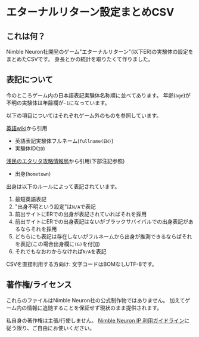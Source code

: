 # エターナルリターン設定まとめCSV

## これは何？

Nimble Neuron社開発のゲーム"エターナルリターン"(以下ER)の実験体の設定をまとめたCSVです。
身長とかの統計を取りたくて作りました。

## 表記について

今のところゲーム内の日本語表記実験体名称順に並べてあります。
年齢(`age`)が不明の実験体は年齢欄が`-1`になっています。

以下の項目についてはそれぞれゲーム外のものを参照しています。

[英語wiki](https://eternalreturn.fandom.com/wiki/List_of_characters)から引用

- 英語表記実験体フルネーム(`fullname(EN)`)
- 実験体ID(`ID`)

[浅民のエタリタ攻略情報局](https://asatamin-eternalreturn.com/characterlist/)から引用(下部注記参照)

- 出身(`hometown`)

出身は以下のルールによって表記されています。

1. 最短英語表記
2. "出身不明という設定"は`N/A`で表記
3. 前出サイトにERでの出身が表記されていればそれを採用
4. 前出サイトにERでの出身表記はないがブラックサバイバルでの出身表記があるならそれを採用
5. どちらにも表記は存在しないがフルネームから出身が推測できるならばそれを表記(この場合出身欄に`(G)`を付加)
6. それでもなおわからなければ`N/A`を表記

CSVを直接利用する方向け: 文字コードはBOMなしUTF-8です。

## 著作権/ライセンス

これらのファイルはNimble Neuron社の公式制作物ではありません。
加えてゲーム内の情報に追随することを保証せず現状のまま提供されます。

私自身の著作権は主張/行使しません。
[Nimble Neuron IP 利用ガイドライン](https://support.playeternalreturn.com/hc/ja/articles/15550557037849-Nimble-Neuron-IP-%E5%88%A9%E7%94%A8%E3%82%AC%E3%82%A4%E3%83%89%E3%83%A9%E3%82%A4%E3%83%B3-2023-02-14)に従う限り、ご自由にお使いください。
